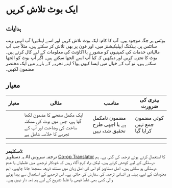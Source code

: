 <!--
CO_OP_TRANSLATOR_METADATA:
{
  "original_hash": "1d7583e8046dacbb0c056d5ba0a71b16",
  "translation_date": "2025-08-29T14:32:08+00:00",
  "source_file": "6-NLP/1-Introduction-to-NLP/assignment.md",
  "language_code": "ur"
}
-->
# ایک بوٹ تلاش کریں

## ہدایات

بوٹس ہر جگہ موجود ہیں۔ آپ کا کام: ایک بوٹ تلاش کریں اور اسے اپنائیں! آپ انہیں ویب سائٹس پر، بینکنگ ایپلیکیشنز میں، اور فون پر بھی تلاش کر سکتے ہیں، مثلاً جب آپ مالیاتی خدمات کی کمپنیوں کو مشورے یا اکاؤنٹ کی معلومات کے لیے کال کرتے ہیں۔ بوٹ کا تجزیہ کریں اور دیکھیں کہ کیا آپ اسے الجھا سکتے ہیں۔ اگر آپ بوٹ کو الجھا سکتے ہیں، تو آپ کے خیال میں ایسا کیوں ہوا؟ اپنے تجربے کے بارے میں ایک مختصر مضمون لکھیں۔

## معیار

| معیار      | مثالی                                                                                                     | مناسب                                     | بہتری کی ضرورت     |
| ----------- | --------------------------------------------------------------------------------------------------------- | ----------------------------------------- | ------------------- |
|             | ایک مکمل صفحے کا مضمون لکھا گیا ہے، جس میں بوٹ کی ممکنہ ساخت کی وضاحت اور آپ کے تجربے کا خلاصہ شامل ہے | مضمون نامکمل ہے یا اچھی طرح تحقیق شدہ نہیں | کوئی مضمون جمع نہیں کرایا گیا |

---

**ڈسکلیمر**:  
یہ دستاویز AI ترجمہ سروس [Co-op Translator](https://github.com/Azure/co-op-translator) کا استعمال کرتے ہوئے ترجمہ کی گئی ہے۔ ہم درستگی کے لیے کوشش کرتے ہیں، لیکن براہ کرم آگاہ رہیں کہ خودکار ترجمے میں غلطیاں یا عدم درستگی ہو سکتی ہیں۔ اصل دستاویز کو اس کی اصل زبان میں مستند ذریعہ سمجھا جانا چاہیے۔ اہم معلومات کے لیے، پیشہ ور انسانی ترجمہ کی سفارش کی جاتی ہے۔ اس ترجمے کے استعمال سے پیدا ہونے والی کسی بھی غلط فہمی یا غلط تشریح کے لیے ہم ذمہ دار نہیں ہیں۔